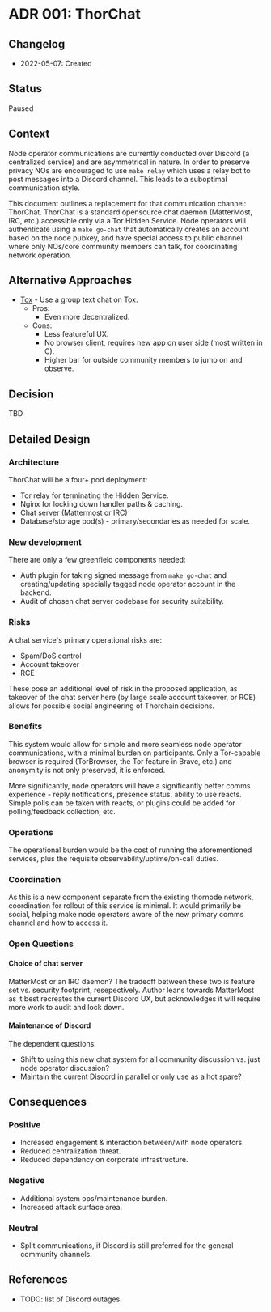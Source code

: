 # ADR 001: ThorChat

## Changelog

- 2022-05-07: Created

## Status

Paused

## Context

Node operator communications are currently conducted over Discord (a centralized service) and are asymmetrical in nature. In order to preserve privacy NOs are encouraged to use `make relay` which uses a relay bot to post messages into a Discord channel. This leads to a suboptimal communication style.

This document outlines a replacement for that communication channel: ThorChat. ThorChat is a standard opensource chat daemon (MatterMost, IRC, etc.) accessible only via a Tor Hidden Service. Node operators will authenticate using a `make go-chat` that automatically creates an account based on the node pubkey, and have special access to public channel where only NOs/core community members can talk, for coordinating network operation.

## Alternative Approaches

- [Tox](https://tox.chat/about.html) - Use a group text chat on Tox.
  - Pros:
    - Even more decentralized.
  - Cons:
    - Less featureful UX.
    - No browser [client](https://tox.chat/clients.html), requires new app on user side (most written in C).
    - Higher bar for outside community members to jump on and observe.

## Decision

TBD

## Detailed Design

### Architecture

ThorChat will be a four+ pod deployment:

- Tor relay for terminating the Hidden Service.
- Nginx for locking down handler paths & caching.
- Chat server (Mattermost or IRC)
- Database/storage pod(s) - primary/secondaries as needed for scale.

### New development

There are only a few greenfield components needed:

- Auth plugin for taking signed message from `make go-chat` and creating/updating specially tagged node operator account in the backend.
- Audit of chosen chat server codebase for security suitability.

### Risks

A chat service's primary operational risks are:

- Spam/DoS control
- Account takeover
- RCE

These pose an additional level of risk in the proposed application, as takeover of the chat server here (by large scale account takeover, or RCE) allows for possible social engineering of Thorchain decisions.

### Benefits

This system would allow for simple and more seamless node operator communications, with a minimal burden on participants. Only a Tor-capable browser is required (TorBrowser, the Tor feature in Brave, etc.) and anonymity is not only preserved, it is enforced.

More significantly, node operators will have a significantly better comms experience - reply notifications, presence status, ability to use reacts. Simple polls can be taken with reacts, or plugins could be added for polling/feedback collection, etc.

### Operations

The operational burden would be the cost of running the aforementioned services, plus the requisite observability/uptime/on-call duties.

### Coordination

As this is a new component separate from the existing thornode network, coordination for rollout of this service is minimal. It would primarily be social, helping make node operators aware of the new primary comms channel and how to access it.

### Open Questions

#### Choice of chat server

MatterMost or an IRC daemon? The tradeoff between these two is feature set vs. security footprint, resepectively. Author leans towards MatterMost as it best recreates the current Discord UX, but acknowledges it will require more work to audit and lock down.

#### Maintenance of Discord

The dependent questions:

- Shift to using this new chat system for all community discussion vs. just node operator discussion?
- Maintain the current Discord in parallel or only use as a hot spare?

## Consequences

### Positive

- Increased engagement & interaction between/with node operators.
- Reduced centralization threat.
- Reduced dependency on corporate infrastructure.

### Negative

- Additional system ops/maintenance burden.
- Increased attack surface area.

### Neutral

- Split communications, if Discord is still preferred for the general community channels.

## References

- TODO: list of Discord outages.
